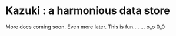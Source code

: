 # Kazuki : a harmonious data store

More docs coming soon.
Even more later.
This is fun........ o_o 0_0
